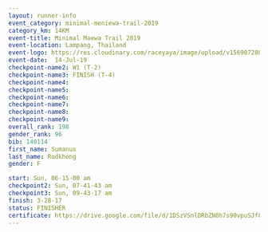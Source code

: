 ```yaml
---
layout: runner-info 
event_category: minimal-meniewa-trail-2019 
category_km: 14KM 
event-title: Minimal Maewa Trail 2019 
event-location: Lampang, Thailand 
event-logo: https://res.cloudinary.com/raceyaya/image/upload/v1569072805/logo/minimal-trail_ktnvsp.jpg 
event-date:  14-Jul-19 
checkpoint-name2: W1 (T-2) 
checkpoint-name3: FINISH (T-4) 
checkpoint-name4: 
checkpoint-name5: 
checkpoint-name6: 
checkpoint-name7: 
checkpoint-name8: 
checkpoint-name9: 
overall_rank: 198
gender_rank: 96
bib: 140114
first_name: Sumanus
last_name: Rodkhong
gender: F

start: Sun, 06-15-00 am
checkpoint2: Sun, 07-41-43 am
checkpoint3: Sun, 09-43-17 am
finish: 3-28-17
status: FINISHER
certificate: https://drive.google.com/file/d/1DSzVSnlDRbZN0h7s90vpuSJf8pgtsgQC/view?usp=sharing
---
```

